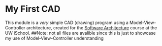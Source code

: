 # My First CAD

This module is a _very_ simple CAD (drawing) program using a Model-View-Controller architecture, created for the [Software Architecture](https://canvas.uw.edu/courses/1186629) course at the UW iSchool.
##Note: not all files are avalible since this is just to showcase my use of Model-View-Controller understanding
